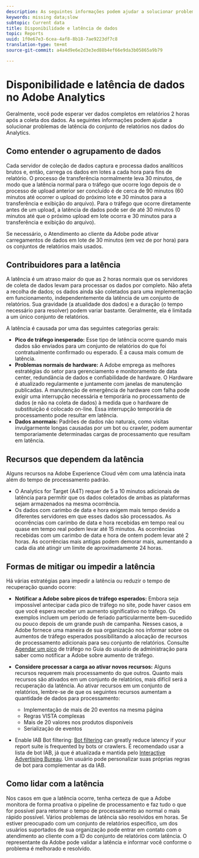 ```yaml
---
description: As seguintes informações podem ajudar a solucionar problemas de latência do conjunto de relatórios nos dados do Analytics.
keywords: missing data;slow
subtopic: Current data
title: Disponibilidade e latência de dados
topic: Reports
uuid: 1f0e67e3-6cea-4af8-8b18-7ae9223df7c8
translation-type: tm+mt
source-git-commit: a4a4d9e6e2d3e3ed88b4ef66e9da3b05865a9b79

---
```



# Disponibilidade e latência de dados no Adobe Analytics

Geralmente, você pode esperar ver dados completos em relatórios 2 horas após a coleta dos dados. As seguintes informações podem ajudar a solucionar problemas de latência do conjunto de relatórios nos dados do Analytics.

## Como entender o agrupamento de dados

Cada servidor de coleção de dados captura e processa dados analíticos brutos e, então, carrega os dados em lotes a cada hora para fins de relatório. O processo de transferência normalmente leva 30 minutos, de modo que a latência normal para o tráfego que ocorre logo depois de o processo de upload anterior ser concluído é de cerca de 90 minutos (60 minutos até ocorrer o upload do próximo lote e 30 minutos para a transferência e exibição do arquivo). Para o tráfego que ocorre diretamente antes de um upload, a latência de dados pode ser de até 30 minutos (0 minutos até que o próximo upload em lote ocorra e 30 minutos para a transferência e exibição do arquivo).

Se necessário, o Atendimento ao cliente da Adobe pode ativar carregamentos de dados em lote de 30 minutos (em vez de por hora) para os conjuntos de relatórios mais usados.

## Contribuidores para a latência

A latência é um atraso maior do que as 2 horas normais que os servidores de coleta de dados levam para processar os dados por completo. Não afeta a recolha de dados; os dados ainda são coletados para uma implementação em funcionamento, independentemente da latência de um conjunto de relatórios. Sua gravidade (a atualidade dos dados) e a duração (o tempo necessário para resolver) podem variar bastante. Geralmente, ela é limitada a um único conjunto de relatórios.

A latência é causada por uma das seguintes categorias gerais:

* **Pico de tráfego inesperado:** Esse tipo de latência ocorre quando mais dados são enviados para um conjunto de relatórios do que foi contratualmente confirmado ou esperado. É a causa mais comum de latência.
* **Problemas normais de hardware:** A Adobe emprega as melhores estratégias do setor para gerenciamento e monitoramento de data center, redundância de dados e confiabilidade de hardware. O Hardware é atualizado regularmente e juntamente com janelas de manutenção publicadas. A manutenção de emergência de hardware com falha pode exigir uma interrupção necessária e temporária no processamento de dados (e não na coleta de dados) à medida que o hardware de substituição é colocado on-line. Essa interrupção temporária de processamento pode resultar em latência.
* **Dados anormais:** Padrões de dados não naturais, como visitas invulgarmente longas causadas por um bot ou crawler, podem aumentar temporariamente determinadas cargas de processamento que resultam em latência.

## Recursos que dependem da latência

Alguns recursos na Adobe Experience Cloud vêm com uma latência inata além do tempo de processamento padrão.

* O Analytics for Target (A4T) requer de 5 a 10 minutos adicionais de latência para permitir que os dados coletados de ambas as plataformas sejam armazenados na mesma ocorrência.
* Os dados com carimbo de data e hora exigem mais tempo devido a diferentes servidores em que esses dados são processados. As ocorrências com carimbo de data e hora recebidas em tempo real ou quase em tempo real podem levar até 15 minutos. As ocorrências recebidas com um carimbo de data e hora de ontem podem levar até 2 horas. As ocorrências mais antigas podem demorar mais, aumentando a cada dia até atingir um limite de aproximadamente 24 horas.

## Formas de mitigar ou impedir a latência

Há várias estratégias para impedir a latência ou reduzir o tempo de recuperação quando ocorre:

* **Notificar a Adobe sobre picos de tráfego esperados:** Embora seja impossível antecipar cada pico de tráfego no site, pode haver casos em que você espera receber um aumento significativo no tráfego. Os exemplos incluem um período de feriado particularmente bem-sucedido ou pouco depois de um grande push de campanha. Nesses casos, a Adobe fornece uma maneira de sua organização nos informar sobre os aumentos de tráfego esperados possibilitando a alocação de recursos de processamento adicionais para seu conjunto de relatórios. Consulte [Agendar um pico](/help/admin/c-traffic-management/t-traffic-schedule-spike.md) de tráfego no Guia do usuário de administração para saber como notificar a Adobe sobre aumento de tráfego.
* **Considere processar a carga ao ativar novos recursos:** Alguns recursos requerem mais processamento do que outros. Quanto mais recursos são ativados em um conjunto de relatórios, mais difícil será a recuperação da latência. Ao ativar recursos em um conjunto de relatórios, lembre-se de que os seguintes recursos aumentam a quantidade de dados para processamento:

   * Implementação de mais de 20 eventos na mesma página
   * Regras VISTA complexas
   * Mais de 20 valores nos produtos disponíveis
   * Serialização de eventos

* Enable IAB Bot filtering: [Bot filtering](/help/admin/admin/bot-removal/bot-removal.md) can greatly reduce latency if your report suite is frequented by bots or crawlers. É recomendado usar a lista de bot IAB, já que é atualizada e mantida pelo [Interactive Advertising Bureau](https://www.iab.net/about_the_iab). Um usuário pode personalizar suas próprias regras de bot para complementar as da IAB.

## Como lidar com a latência

Nos casos em que a latência ocorre, tenha certeza de que a Adobe monitora de forma proativa o pipeline de processamento e faz tudo o que for possível para retornar o tempo de processamento ao normal o mais rápido possível. Vários problemas de latência são resolvidos em horas. Se estiver preocupado com um conjunto de relatórios específico, um dos usuários suportados de sua organização pode entrar em contato com o atendimento ao cliente com a ID do conjunto de relatórios com latência. O representante da Adobe pode validar a latência e informar você conforme o problema é melhorado e resolvido.
